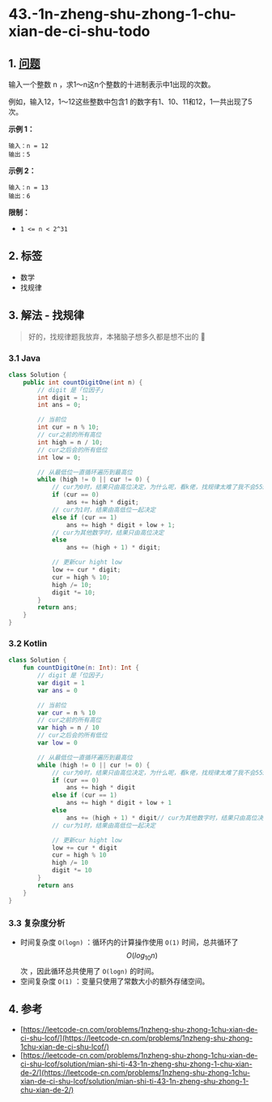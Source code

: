 # 43.-1n-zheng-shu-zhong-1-chu-xian-de-ci-shu-todo

## 1. [问题](https://leetcode-cn.com/problems/1nzheng-shu-zhong-1chu-xian-de-ci-shu-lcof/)

输入一个整数 n ，求1～n这n个整数的十进制表示中1出现的次数。

例如，输入12，1～12这些整数中包含1 的数字有1、10、11和12，1一共出现了5次。

**示例 1：**

```text
输入：n = 12
输出：5
```

**示例 2：**

```text
输入：n = 13
输出：6
```

**限制：**

* `1 <= n < 2^31`

## 2. 标签

* 数学
* 找规律

## 3. 解法 - 找规律

> 好的，找规律题我放弃，本猪脑子想多久都是想不出的 🤯

### 3.1 Java

```java
class Solution {
    public int countDigitOne(int n) {
        // digit 是「位因子」
        int digit = 1;
        int ans = 0;

        // 当前位
        int cur = n % 10;
        // cur之前的所有高位
        int high = n / 10;
        // cur之后会的所有低位
        int low = 0;

        // 从最低位一直循环遍历到最高位
        while (high != 0 || cur != 0) {
            // cur为0时，结果只由高位决定，为什么呢，看k佬，找规律太难了我不会555
            if (cur == 0)
                ans += high * digit;
            // cur为1时，结果由高低位一起决定
            else if (cur == 1)
                ans += high * digit + low + 1;
            // cur为其他数字时，结果只由高位决定
            else 
                ans += (high + 1) * digit;

            // 更新cur hight low
            low += cur * digit;
            cur = high % 10;
            high /= 10;
            digit *= 10;
        }
        return ans;
    }
}
```

### 3.2 Kotlin

```kotlin
class Solution {
    fun countDigitOne(n: Int): Int {
        // digit 是「位因子」
        var digit = 1
        var ans = 0

        // 当前位
        var cur = n % 10
        // cur之前的所有高位
        var high = n / 10
        // cur之后会的所有低位
        var low = 0

        // 从最低位一直循环遍历到最高位
        while (high != 0 || cur != 0) {
            // cur为0时，结果只由高位决定，为什么呢，看k佬，找规律太难了我不会555
            if (cur == 0)
                ans += high * digit
            else if (cur == 1)
                ans += high * digit + low + 1
            else
                ans += (high + 1) * digit// cur为其他数字时，结果只由高位决定
            // cur为1时，结果由高低位一起决定

            // 更新cur hight low
            low += cur * digit
            cur = high % 10
            high /= 10
            digit *= 10
        }
        return ans
    }
}
```

### 3.3 复杂度分析

* 时间复杂度 `O(logn)` ：循环内的计算操作使用 `O(1)` 时间，总共循环了$$O(log_{10}n)$$次 ，因此循环总共使用了 `O(logn)` 的时间。
* 空间复杂度 `O(1)` ：变量只使用了常数大小的额外存储空间。

## 4. 参考

* [https://leetcode-cn.com/problems/1nzheng-shu-zhong-1chu-xian-de-ci-shu-lcof/](https://leetcode-cn.com/problems/1nzheng-shu-zhong-1chu-xian-de-ci-shu-lcof/)
* [https://leetcode-cn.com/problems/1nzheng-shu-zhong-1chu-xian-de-ci-shu-lcof/solution/mian-shi-ti-43-1n-zheng-shu-zhong-1-chu-xian-de-2/](https://leetcode-cn.com/problems/1nzheng-shu-zhong-1chu-xian-de-ci-shu-lcof/solution/mian-shi-ti-43-1n-zheng-shu-zhong-1-chu-xian-de-2/)

